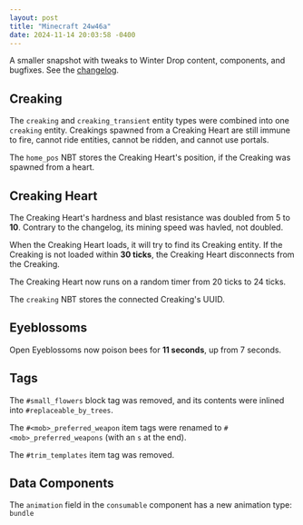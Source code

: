 ```yaml
---
layout: post
title: "Minecraft 24w46a"
date: 2024-11-14 20:03:58 -0400
---
```


A smaller snapshot with tweaks to Winter Drop content, components, and bugfixes. See the [changelog](https://www.minecraft.net/en-us/article/minecraft-snapshot-24w46a).

## Creaking

The `creaking` and `creaking_transient` entity types were combined into one `creaking` entity. Creakings spawned from a Creaking Heart are still immune to fire, cannot ride entities, cannot be ridden, and cannot use portals.

The `home_pos` NBT stores the Creaking Heart's position, if the Creaking was spawned from a heart.

## Creaking Heart

The Creaking Heart's hardness and blast resistance was doubled from 5 to **10**. Contrary to the changelog, its mining speed was havled, not doubled.

When the Creaking Heart loads, it will try to find its Creaking entity. If the Creaking is not loaded within **30 ticks**, the Creaking Heart disconnects from the Creaking.

The Creaking Heart now runs on a random timer from 20 ticks to 24 ticks.

The `creaking` NBT stores the connected Creaking's UUID.

## Eyeblossoms

Open Eyeblossoms now poison bees for **11 seconds**, up from 7 seconds.

## Tags

The `#small_flowers` block tag was removed, and its contents were inlined into `#replaceable_by_trees`.

The `#<mob>_preferred_weapon` item tags were renamed to `#<mob>_preferred_weapons` (with an `s` at the end).

The `#trim_templates` item tag was removed.

## Data Components

The `animation` field in the `consumable` component has a new animation type: `bundle`

